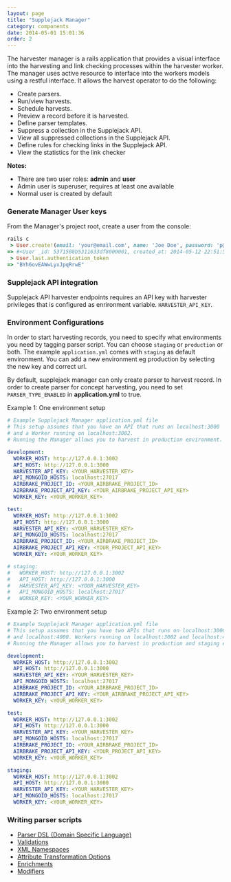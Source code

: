 ```yaml
---
layout: page
title: "Supplejack Manager"
category: components
date: 2014-05-01 15:01:36
order: 2
---
```


The harvester manager is a rails application that provides a visual interface into the harvesting and link checking processes within the harvester worker. The manager uses active resource to interface into the workers models using a restful interface. It allows the harvest operator to do the following:

* Create parsers.
* Run/view harvests.
* Schedule harvests.
* Preview a record before it is harvested.
* Define parser templates.
* Suppress a collection in the Supplejack API.
* View all suppressed collections in the Supplejack API.
* Define rules for checking links in the Supplejack API.
* View the statistics for the link checker

**Notes:**

* There are two user roles: **admin** and **user**
* Admin user is superuser, requires at least one available
* Normal user is created by default

### Generate Manager User keys

From the Manager's project root, create a user from the console:

```ruby
rails c
 > User.create!(email: 'your@email.com', name: 'Joe Doe', password: 'p@ssw0rd', password_confirmation: 'p@ssw0rd').
=> #<User _id: 5371508b5311633df8000001, created_at: 2014-05-12 22:51:55 UTC, updated_at: 2014-05-12 22:51:55 UTC, name: "Joe Doe", email: "your@email.com", encrypted_password: "$2a$10$pKS9ydWHRWtbywuIWBBiy.Yn16QR3ZKmuPXFzQIyJqJHZtrb5c1uq", reset_password_token: nil, reset_password_sent_at: nil, remember_created_at: nil, sign_in_count: 0, current_sign_in_at: nil, last_sign_in_at: nil, current_sign_in_ip: nil, last_sign_in_ip: nil, authentication_token: "BYh6ovEAWwLyxJpqRrwE">
 > User.last.authentication_token
=> "BYh6ovEAWwLyxJpqRrwE"
```

### Supplejack API integration

Supplejack API harvester endpoints requires an API key with harvester privileges that is configured as enrironment variable. `HARVESTER_API_KEY`.

### Environment Configurations
In order to start harvesting records, you need to specify what environments you need by tagging parser script. You can choose `staging` or `production` or both. The example `application.yml` comes with `staging` as default environment. You can add a new environment eg production by selecting the new key and correct url.

By default, supplejack manager can only create parser to harvest record. In order to create parser for concept harvesting, you need to set ``PARSER_TYPE_ENABLED`` in **application.yml** to true.

Example 1: One environment setup

```yaml
# Example Supplejack Manager application.yml file
# This setup assumes that you have an API that runs on localhost:3000
# and a Worker running on localhost:3002.
# Running the Manager allows you to harvest in production environment.

development:
  WORKER_HOST: http://127.0.0.1:3002
  API_HOST: http://127.0.0.1:3000
  HARVESTER_API_KEY: <YOUR_HARVESTER_KEY>
  API_MONGOID_HOSTS: localhost:27017
  AIRBRAKE_PROJECT_ID: <YOUR_AIRBRAKE_PROJECT_ID>
  AIRBRAKE_PROJECT_API_KEY: <YOUR_AIRBRAKE_PROJECT_API_KEY>
  WORKER_KEY: <YOUR_WORKER_KEY>

test:
  WORKER_HOST: http://127.0.0.1:3002
  API_HOST: http://127.0.0.1:3000
  HARVESTER_API_KEY: <YOUR_HARVESTER_KEY>
  API_MONGOID_HOSTS: localhost:27017
  AIRBRAKE_PROJECT_ID: <YOUR_AIRBRAKE_PROJECT_ID>
  AIRBRAKE_PROJECT_API_KEY: <YOUR_PROJECT_API_KEY>
  WORKER_KEY: <YOUR_WORKER_KEY>

# staging:
#   WORKER_HOST: http://127.0.0.1:3002
#   API_HOST: http://127.0.0.1:3000
#   HARVESTER_API_KEY: <YOUR_HARVESTER_KEY>
#   API_MONGOID_HOSTS: localhost:27017
#   WORKER_KEY: <YOUR_WORKER_KEY>
```

Example 2: Two environment setup

```yaml
# Example Supplejack Manager application.yml file
# This setup assumes that you have two APIs that runs on localhost:3000
# and localhost:4000. Workers running on localhost:3002 and localhost:4002.
# Running the Manager allows you to harvest in production and staging environments.

development:
  WORKER_HOST: http://127.0.0.1:3002
  API_HOST: http://127.0.0.1:3000
  HARVESTER_API_KEY: <YOUR_HARVESTER_KEY>
  API_MONGOID_HOSTS: localhost:27017
  AIRBRAKE_PROJECT_ID: <YOUR_AIRBRAKE_PROJECT_ID>
  AIRBRAKE_PROJECT_API_KEY: <YOUR_AIRBRAKE_PROJECT_API_KEY>
  WORKER_KEY: <YOUR_WORKER_KEY>

test:
  WORKER_HOST: http://127.0.0.1:3002
  API_HOST: http://127.0.0.1:3000
  HARVESTER_API_KEY: <YOUR_HARVESTER_KEY>
  API_MONGOID_HOSTS: localhost:27017
  AIRBRAKE_PROJECT_ID: <YOUR_AIRBRAKE_PROJECT_ID>
  AIRBRAKE_PROJECT_API_KEY: <YOUR_PROJECT_API_KEY>
  WORKER_KEY: <YOUR_WORKER_KEY>

staging:
  WORKER_HOST: http://127.0.0.1:3002
  API_HOST: http://127.0.0.1:3000
  HARVESTER_API_KEY: <YOUR_HARVESTER_KEY>
  API_MONGOID_HOSTS: localhost:27017
  WORKER_KEY: <YOUR_WORKER_KEY>
```

### Writing parser scripts
* [Parser DSL (Domain Specific Language)](/supplejack/manager/parser-dsl-domain-specific-language.html)
* [Validations](/supplejack/manager/validations.html)
* [XML Namespaces](/supplejack/manager/xml-namespaces.html)
* [Attribute Transformation Options](/supplejack/manager/attribute-transformation-options.html)
* [Enrichments](/supplejack/manager/enrichments.html)
* [Modifiers](/supplejack/manager/modifiers.html)
